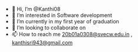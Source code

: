 - 👋 Hi, I’m @Kanthi08
- 👀 I’m interested in Software development 
- 🌱 I’m currently in my first year of graduation 
- 💞️ I’m looking to collaborate on 
- 📫 How to reach me 20b01a0308@svecw.edu.in  ,  kanthisri943@gmail.com 

<!---
Kanthi08/Kanthi08 is a ✨ special ✨ repository because its `README.md` (this file) appears on your GitHub profile.
You can click the Preview link to take a look at your changes.
--->
